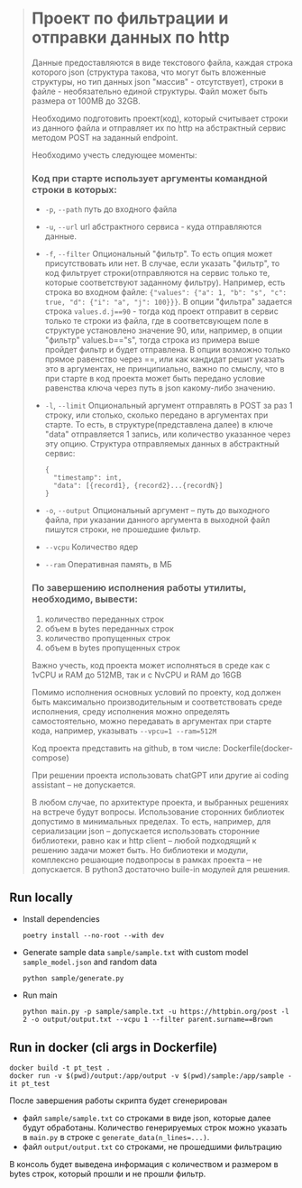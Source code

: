 <blockquote>

# Проект по фильтрации и отправки данных по http

Данные предоставляются в виде текстового файла, каждая строка которого json
(cтруктура такова, что могут быть вложенные структуры, но тип данных json "массив" - отсутствует), 
строки в файле - необязательно единой структуры. Файл может быть размера от 100MB до 32GB.

Необходимо подготовить проект(код), который считывает строки из данного файла и отправляет их по http на абстрактный сервис методом POST на заданный endpoint.

Необходимо учесть следующее моменты:

### Код при старте использует аргументы командной строки в которых:
* `-p`, `--path` путь до входного файла
 
* `-u`, `--url` url абстрактного сервиса - куда отправляются данные.

* `-f`, `--filter` Опциональный "фильтр". То есть опция может присутствовать или нет. 
В случае, если указать "фильтр", то код фильтрует строки(отправляются на сервис только те, которые соответствуют заданному фильтру).
Например, есть строка во входном файле: `{"values": {"a": 1, "b": "s", "c": true, "d": {"i": "a", "j": 100}}}`.
В опции "фильтра" задается строка `values.d.j==90` - тогда код проект отправит в сервис только те строки из файла, 
где в соответсвующем поле в структуре установлено значение 90, или, например, в опции "фильтр" values.b=="s", 
тогда строка из примера выше пройдет фильтр и будет отправлена.
В опции возможно только прямое равенство через ==, или как кандидат решит указать это в аргументах, не принципиально, 
важно по смыслу, что в при старте в код проекта может быть передано условие равенства ключа через путь в json какому-либо значению.

* `-l`, `--limit` Опциональный аргумент отправлять в POST за раз 1 строку, или столько, сколько передано в аргументах при старте. 
То есть, в структуре(представлена далее) в ключе "data" отправляется 1 запись, или количество указанное через эту опцию.
Структура отправляемых данных в абстрактный сервис:
  ```
  {
    "timestamp": int,
    "data": [{record1}, {record2}...{recordN}]
  }
  ```

* `-o`, `--output` Опциональный аргумент – путь до выходного файла, при указании данного аргумента в выходной файл пишутся строки, не прошедшие фильтр.

* `--vcpu` Количество ядер

* `--ram` Оперативная память, в МБ

### По завершению исполнения работы утилиты, необходимо, вывести:
1. количество переданных строк
2. объем в bytes переданных строк
3. количество пропущенных строк
4. объем в bytes пропущенных строк

Важно учесть, код проекта может исполняться в среде как с 1vCPU и RAM до 512MB, так и c NvCPU и RAM до 16GB

Помимо исполнения основных условий по проекту, код должен быть максимально производительным и соответствовать среде исполнения,
среду исполнения можно определять самостоятельно, можно передавать в аргументах при старте кода, например, указывать `--vpcu=1 --ram=512M`

Код проекта представить на github, в том числе: Dockerfile(docker-compose)

При решении проекта использовать chatGPT или другие ai coding assistant – не допускается.

В любом случае, по архитектуре проекта, и выбранных решениях на встрече будут вопросы.
Использование сторонних библиотек допустимо в минимальных пределах.
То есть, например, для сериализации json – допускается использовать сторонние библиотеки, равно как и http client – любой подходящий к решению задачи может быть. Но библиотеки и модули, комплексно решающие подвопросы в рамках проекта – не допускается. В python3 достаточно builе-in модулей для решения.
</blockquote>

## Run locally

* Install dependencies
    ```
    poetry install --no-root --with dev
    ```

* Generate sample data `sample/sample.txt` with custom model `sample_model.json` and random data
    ```{python}
    python sample/generate.py
    ```
  
* Run main
  ```{python}
  python main.py -p sample/sample.txt -u https://httpbin.org/post -l 2 -o output/output.txt --vcpu 1 --filter parent.surname==Brown
  ```


## Run in docker (cli args in Dockerfile)
```
docker build -t pt_test .
docker run -v $(pwd)/output:/app/output -v $(pwd)/sample:/app/sample -it pt_test
```

После завершения работы скрипта будет сгенерирован 
* файл `sample/sample.txt` со строками в виде json, которые далее будут обработаны.
Количество генерируемых строк можно указать в `main.py` в строке с `generate_data(n_lines=...)`.
* файл `output/output.txt` со строками, не прошедшими фильтрацию

В консоль будет выведена информация с количеством и размером в bytes строк, который прошли и не прошли фильтр.